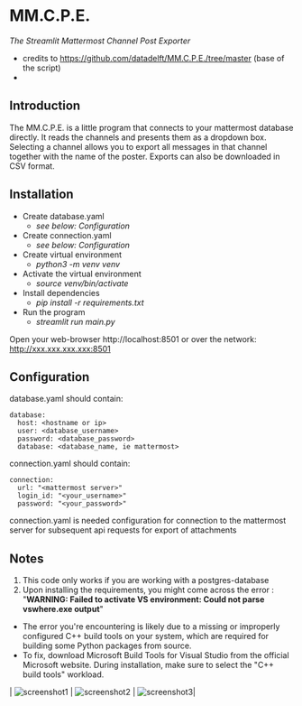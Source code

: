 # MM.C.P.E.
_The Streamlit Mattermost Channel Post Exporter_ 
- credits to https://github.com/datadelft/MM.C.P.E./tree/master (base of the script)
- 
## Introduction

The MM.C.P.E. is a little program that connects to your mattermost database 
directly. It reads the channels and presents them as a dropdown box. Selecting 
a channel allows you to export all messages in that channel together with the 
name of the poster. Exports can also be downloaded in CSV format.


## Installation
- Create database.yaml 
  - _see below: Configuration_
- Create connection.yaml
  - _see below: Configuration_
- Create virtual environment 
  - _python3 -m venv venv_
- Activate the virtual environment 
  - _source venv/bin/activate_
- Install dependencies 
  - _pip install -r requirements.txt_
- Run the program 
  - _streamlit run main.py_

Open your web-browser http://localhost:8501 
or over the network: http://xxx.xxx.xxx.xxx:8501


## Configuration

database.yaml should contain:

```
database: 
  host: <hostname or ip> 
  user: <database_username>
  password: <database_password> 
  database: <database_name, ie mattermost> 
```

connection.yaml should contain:

```
connection:
  url: "<mattermost server>"
  login_id: "<your_username>"
  password: "<your_password>"
```

connection.yaml is needed configuration for connection to the mattermost server for subsequent api requests for export of attachments
## Notes

1. This code only works if you are working with a postgres-database
2. Upon installing the requirements, you might come across the error : "**WARNING: Failed to activate VS environment: Could not parse vswhere.exe output**"
- The error you're encountering is likely due to a missing or improperly configured C++ build tools on your system, which are required for building some Python packages from source.
- To fix, download Microsoft Build Tools for Visual Studio from the official Microsoft website. During installation, make sure to select the "C++ build tools" workload.

| ![screenshot1](https://github.com/datadelft/MM.C.P.E./assets/56151011/7de1226e-784b-47b7-994c-d740fcf82db5) | ![screenshot2](https://github.com/datadelft/MM.C.P.E./assets/56151011/14cbf540-7c1d-4ceb-bd00-f0b73337a646) | ![screenshot3](https://github.com/datadelft/MM.C.P.E./assets/56151011/f5df9c61-af8a-4cbb-aab9-ab775e93fb76)|








